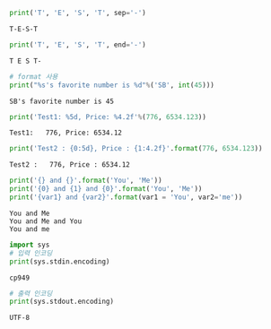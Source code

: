 ```python
print('T', 'E', 'S', 'T', sep='-')
```

    T-E-S-T
    


```python
print('T', 'E', 'S', 'T', end='-')
```

    T E S T-


```python
# format 사용
print("%s's favorite number is %d"%('SB', int(45)))
```

    SB's favorite number is 45
    


```python
print('Test1: %5d, Price: %4.2f'%(776, 6534.123))
```

    Test1:   776, Price: 6534.12
    


```python
print('Test2 : {0:5d}, Price : {1:4.2f}'.format(776, 6534.123))
```

    Test2 :   776, Price : 6534.12
    


```python
print('{} and {}'.format('You', 'Me'))
print('{0} and {1} and {0}'.format('You', 'Me'))
print('{var1} and {var2}'.format(var1 = 'You', var2='me'))
```

    You and Me
    You and Me and You
    You and me
    


```python
import sys
# 입력 인코딩
print(sys.stdin.encoding)
```

    cp949
    


```python
# 출력 인코딩
print(sys.stdout.encoding)
```

    UTF-8
    
